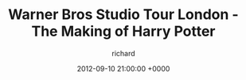 ---
blog: photos
date: 2012-09-10 21:00:00 +0000
title: "Warner Bros Studio Tour London - The Making of Harry Potter"
author: richard
permalink: /events/2012/09/harry-potter/
---